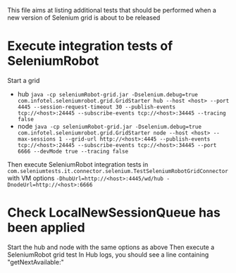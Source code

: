 This file aims at listing additional tests that should be performed when a new version of Selenium grid is about to be released

# Execute integration tests of SeleniumRobot #

Start a grid 
- hub `java -cp seleniumRobot-grid.jar -Dselenium.debug=true com.infotel.seleniumrobot.grid.GridStarter hub --host <host> --port 4445 --session-request-timeout 30 --publish-events tcp://<host>:24445 --subscribe-events tcp://<host>:34445 --tracing false`
- node `java -cp seleniumRobot-grid.jar -Dselenium.debug=true com.infotel.seleniumrobot.grid.GridStarter node --host <host> --max-sessions 1 --grid-url http://<host>:4445 --publish-events tcp://<host>:24445 --subscribe-events tcp://<host>:34445 --port 6666 --devMode true --tracing false`

Then execute SeleniumRobot integration tests in `com.seleniumtests.it.connector.selenium.TestSeleniumRobotGridConnector` with VM options `-DhubUrl=http://<host>:4445/wd/hub -DnodeUrl=http://<host>:6666`

# Check LocalNewSessionQueue has been applied #

Start the hub and node with the same options as above
Then execute a SeleniumRobot grid test
In Hub logs, you should see a line containing "getNextAvailable:"
